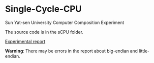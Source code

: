 # Single-Cycle-CPU
Sun Yat-sen University Computer Composition Experiment

The source code is in the sCPU folder.

[Experimental report](ECOP-18342069.pdf)

**Warning**: There may be errors in the report about big-endian and little-endian.
